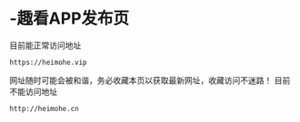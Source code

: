 # -趣看APP发布页
目前能正常访问地址

    https://heimohe.vip

网址随时可能会被和谐，务必收藏本页以获取最新网址，收藏访问不迷路！
目前不能访问地址

    http://heimohe.cn
